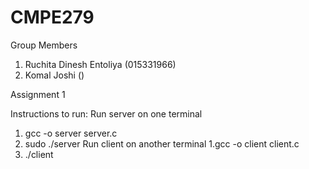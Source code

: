 # CMPE279

Group Members
1. Ruchita Dinesh Entoliya (015331966)
2. Komal Joshi ()

Assignment 1

Instructions to run:
Run server on one terminal
1. gcc -o server server.c
2. sudo ./server
Run client on another terminal
1.gcc -o client client.c
2. ./client
